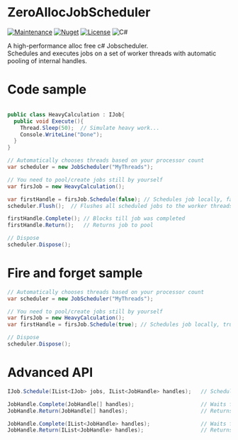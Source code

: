 # ZeroAllocJobScheduler
[![Maintenance](https://img.shields.io/badge/Maintained%3F-yes-green.svg?style=for-the-badge)](https://GitHub.com/Naereen/StrapDown.js/graphs/commit-activity)
[![Nuget](https://img.shields.io/nuget/v/ZeroAllocJobScheduler?style=for-the-badge)](https://www.nuget.org/packages/ZeroAllocJobScheduler/)
[![License](https://img.shields.io/badge/License-Apache_2.0-blue.svg?style=for-the-badge)](https://opensource.org/licenses/Apache-2.0)
![C#](https://img.shields.io/badge/c%23-%23239120.svg?style=for-the-badge&logo=c-sharp&logoColor=white)

A high-performance alloc free c# Jobscheduler.  
Schedules and executes jobs on a set of worker threads with automatic pooling of internal handles. 

# Code sample

```csharp

public class HeavyCalculation : IJob{
  public void Execute(){
    Thread.Sleep(50);  // Simulate heavy work...
    Console.WriteLine("Done");
  }
}

// Automatically chooses threads based on your processor count
var scheduler = new JobScheduler("MyThreads"); 

// You need to pool/create jobs still by yourself
var firsJob = new HeavyCalculation();    

var firstHandle = firsJob.Schedule(false); // Schedules job locally, false = user needs to wait for complete and return to pool
scheduler.Flush();  // Flushes all scheduled jobs to the worker threads                      

firstHandle.Complete(); // Blocks till job was completed            
firstHandle.Return();   // Returns job to pool

// Dispose
scheduler.Dispose();                
```

# Fire and forget sample

```csharp
// Automatically chooses threads based on your processor count
var scheduler = new JobScheduler("MyThreads"); 

// You need to pool/create jobs still by yourself
var firsJob = new HeavyCalculation();    
var firstHandle = firsJob.Schedule(true); // Schedules job locally, true = user cant wait for it or return, its fire & forget

// Dispose
scheduler.Dispose();                
```

# Advanced API

```csharp
IJob.Schedule(IList<IJob> jobs, IList<JobHandle> handles);   // Schedules a bunch of jobs at once, syntax sugar... handles written into passed array

JobHandle.Complete(JobHandle[] handles);                     // Waits for all jobhandles to finish, blocks till they are     
JobHandle.Return(JobHandle[] handles);                       // Returns all handles to the pool

JobHandle.Complete(IList<JobHandle> handles);                // Waits for all jobhandles to finish, blocks till they are     
JobHandle.Return(IList<JobHandle> handles);                  // Returns all handles to the pool
```
